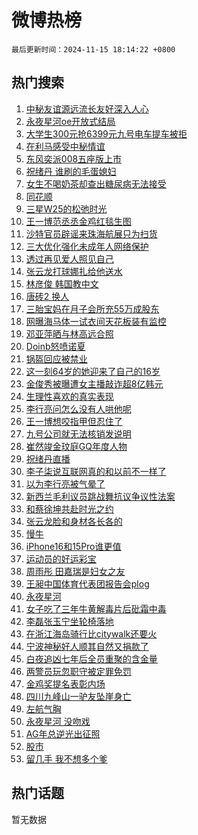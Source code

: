 # 微博热榜

`最后更新时间：2024-11-15 18:14:22 +0800`

## 热门搜索

1. [中秘友谊源远流长友好深入人心](https://m.weibo.cn/search?containerid=100103type%3D1%26t%3D10%26q%3D%23%E4%B8%AD%E7%A7%98%E5%8F%8B%E8%B0%8A%E6%BA%90%E8%BF%9C%E6%B5%81%E9%95%BF%E5%8F%8B%E5%A5%BD%E6%B7%B1%E5%85%A5%E4%BA%BA%E5%BF%83%23&stream_entry_id=51&isnewpage=1&extparam=seat%3D1%26filter_type%3Drealtimehot%26stream_entry_id%3D51%26c_type%3D51%26cate%3D10103%26q%3D%2523%25E4%25B8%25AD%25E7%25A7%2598%25E5%258F%258B%25E8%25B0%258A%25E6%25BA%2590%25E8%25BF%259C%25E6%25B5%2581%25E9%2595%25BF%25E5%258F%258B%25E5%25A5%25BD%25E6%25B7%25B1%25E5%2585%25A5%25E4%25BA%25BA%25E5%25BF%2583%2523%26dgr%3D0%26pos%3D0%26display_time%3D1731665661%26pre_seqid%3D173166566119600562116)
1. [永夜星河oe开放式结局](https://m.weibo.cn/search?containerid=100103type%3D1%26t%3D10%26q%3D%23%E6%B0%B8%E5%A4%9C%E6%98%9F%E6%B2%B3oe%E5%BC%80%E6%94%BE%E5%BC%8F%E7%BB%93%E5%B1%80%23&stream_entry_id=31&isnewpage=1&extparam=seat%3D1%26flag%3D2%26stream_entry_id%3D31%26q%3D%2523%25E6%25B0%25B8%25E5%25A4%259C%25E6%2598%259F%25E6%25B2%25B3oe%25E5%25BC%2580%25E6%2594%25BE%25E5%25BC%258F%25E7%25BB%2593%25E5%25B1%2580%2523%26pos%3D0%26filter_type%3Drealtimehot%26dgr%3D0%26c_type%3D31%26realpos%3D1%26band_rank%3D1%26cate%3D5001%26lcate%3D5001%26display_time%3D1731665661%26pre_seqid%3D173166566119600562116)
1. [大学生300元抢6399元九号电车提车被拒](https://m.weibo.cn/search?containerid=100103type%3D1%26t%3D10%26q%3D%23%E5%A4%A7%E5%AD%A6%E7%94%9F300%E5%85%83%E6%8A%A26399%E5%85%83%E4%B9%9D%E5%8F%B7%E7%94%B5%E8%BD%A6%E6%8F%90%E8%BD%A6%E8%A2%AB%E6%8B%92%23&stream_entry_id=31&isnewpage=1&extparam=seat%3D1%26flag%3D2%26stream_entry_id%3D31%26q%3D%2523%25E5%25A4%25A7%25E5%25AD%25A6%25E7%2594%259F300%25E5%2585%2583%25E6%258A%25A26399%25E5%2585%2583%25E4%25B9%259D%25E5%258F%25B7%25E7%2594%25B5%25E8%25BD%25A6%25E6%258F%2590%25E8%25BD%25A6%25E8%25A2%25AB%25E6%258B%2592%2523%26pos%3D1%26filter_type%3Drealtimehot%26dgr%3D0%26c_type%3D31%26realpos%3D2%26band_rank%3D2%26cate%3D5001%26lcate%3D5001%26display_time%3D1731665661%26pre_seqid%3D173166566119600562116)
1. [在利马感受中秘情谊](https://m.weibo.cn/search?containerid=100103type%3D1%26t%3D10%26q%3D%23%E5%9C%A8%E5%88%A9%E9%A9%AC%E6%84%9F%E5%8F%97%E4%B8%AD%E7%A7%98%E6%83%85%E8%B0%8A%23&stream_entry_id=31&isnewpage=1&extparam=seat%3D1%26flag%3D0%26stream_entry_id%3D31%26q%3D%2523%25E5%259C%25A8%25E5%2588%25A9%25E9%25A9%25AC%25E6%2584%259F%25E5%258F%2597%25E4%25B8%25AD%25E7%25A7%2598%25E6%2583%2585%25E8%25B0%258A%2523%26pos%3D2%26filter_type%3Drealtimehot%26dgr%3D0%26c_type%3D31%26realpos%3D3%26band_rank%3D3%26cate%3D5001%26lcate%3D5001%26display_time%3D1731665661%26pre_seqid%3D173166566119600562116)
1. [东风奕派008五座版上市](https://m.weibo.cn/search?containerid=100103type%3D1%26t%3D10%26q%3D%23%E4%B8%9C%E9%A3%8E%E5%A5%95%E6%B4%BE008%E4%BA%94%E5%BA%A7%E7%89%88%E4%B8%8A%E5%B8%82%23&stream_entry_id=31&isnewpage=1&extparam=seat%3D1%26stream_entry_id%3D31%26q%3D%2523%25E4%25B8%259C%25E9%25A3%258E%25E5%25A5%2595%25E6%25B4%25BE008%25E4%25BA%2594%25E5%25BA%25A7%25E7%2589%2588%25E4%25B8%258A%25E5%25B8%2582%2523%26pos%3D3%26lcate%3D5001%26adid%3D264153%26filter_type%3Drealtimehot%26is_ad_pos%3D1%26c_type%3D31%26band_rank%3D4%26dgr%3D0%26cate%3D5001%26topic_ad%3D1%26display_time%3D1731665661%26pre_seqid%3D173166566119600562116)
1. [祝绪丹 谁刷的毛蛋媳妇](https://m.weibo.cn/search?containerid=100103type%3D1%26t%3D10%26q%3D%E7%A5%9D%E7%BB%AA%E4%B8%B9+%E8%B0%81%E5%88%B7%E7%9A%84%E6%AF%9B%E8%9B%8B%E5%AA%B3%E5%A6%87&stream_entry_id=31&isnewpage=1&extparam=seat%3D1%26flag%3D1%26stream_entry_id%3D31%26q%3D%25E7%25A5%259D%25E7%25BB%25AA%25E4%25B8%25B9%2520%25E8%25B0%2581%25E5%2588%25B7%25E7%259A%2584%25E6%25AF%259B%25E8%259B%258B%25E5%25AA%25B3%25E5%25A6%2587%26pos%3D4%26filter_type%3Drealtimehot%26dgr%3D0%26c_type%3D31%26realpos%3D4%26band_rank%3D4%26cate%3D5001%26lcate%3D5001%26display_time%3D1731665661%26pre_seqid%3D173166566119600562116)
1. [女生不喝奶茶却查出糖尿病无法接受](https://m.weibo.cn/search?containerid=100103type%3D1%26t%3D10%26q%3D%23%E5%A5%B3%E7%94%9F%E4%B8%8D%E5%96%9D%E5%A5%B6%E8%8C%B6%E5%8D%B4%E6%9F%A5%E5%87%BA%E7%B3%96%E5%B0%BF%E7%97%85%E6%97%A0%E6%B3%95%E6%8E%A5%E5%8F%97%23&stream_entry_id=31&isnewpage=1&extparam=seat%3D1%26flag%3D0%26stream_entry_id%3D31%26q%3D%2523%25E5%25A5%25B3%25E7%2594%259F%25E4%25B8%258D%25E5%2596%259D%25E5%25A5%25B6%25E8%258C%25B6%25E5%258D%25B4%25E6%259F%25A5%25E5%2587%25BA%25E7%25B3%2596%25E5%25B0%25BF%25E7%2597%2585%25E6%2597%25A0%25E6%25B3%2595%25E6%258E%25A5%25E5%258F%2597%2523%26pos%3D5%26filter_type%3Drealtimehot%26dgr%3D0%26c_type%3D31%26realpos%3D5%26band_rank%3D5%26cate%3D5001%26lcate%3D5001%26display_time%3D1731665661%26pre_seqid%3D173166566119600562116)
1. [同花顺](https://m.weibo.cn/search?containerid=100103type%3D1%26t%3D10%26q%3D%E5%90%8C%E8%8A%B1%E9%A1%BA&stream_entry_id=31&isnewpage=1&extparam=seat%3D1%26flag%3D0%26stream_entry_id%3D31%26q%3D%25E5%2590%258C%25E8%258A%25B1%25E9%25A1%25BA%26pos%3D6%26filter_type%3Drealtimehot%26dgr%3D0%26c_type%3D31%26realpos%3D6%26band_rank%3D6%26cate%3D5001%26lcate%3D5001%26display_time%3D1731665661%26pre_seqid%3D173166566119600562116)
1. [三星W25的松弛时光](https://m.weibo.cn/search?containerid=100103type%3D1%26t%3D10%26q%3D%23%E4%B8%89%E6%98%9FW25%E7%9A%84%E6%9D%BE%E5%BC%9B%E6%97%B6%E5%85%89%23&stream_entry_id=31&isnewpage=1&extparam=seat%3D1%26stream_entry_id%3D31%26q%3D%2523%25E4%25B8%2589%25E6%2598%259FW25%25E7%259A%2584%25E6%259D%25BE%25E5%25BC%259B%25E6%2597%25B6%25E5%2585%2589%2523%26pos%3D7%26lcate%3D5001%26adid%3D264164%26filter_type%3Drealtimehot%26is_ad_pos%3D1%26c_type%3D31%26band_rank%3D7%26dgr%3D0%26cate%3D5001%26topic_ad%3D1%26display_time%3D1731665661%26pre_seqid%3D173166566119600562116)
1. [王一博范丞丞金鸡红毯生图](https://m.weibo.cn/search?containerid=100103type%3D1%26t%3D10%26q%3D%23%E7%8E%8B%E4%B8%80%E5%8D%9A%E8%8C%83%E4%B8%9E%E4%B8%9E%E9%87%91%E9%B8%A1%E7%BA%A2%E6%AF%AF%E7%94%9F%E5%9B%BE%23&stream_entry_id=31&isnewpage=1&extparam=seat%3D1%26flag%3D1%26stream_entry_id%3D31%26q%3D%2523%25E7%258E%258B%25E4%25B8%2580%25E5%258D%259A%25E8%258C%2583%25E4%25B8%259E%25E4%25B8%259E%25E9%2587%2591%25E9%25B8%25A1%25E7%25BA%25A2%25E6%25AF%25AF%25E7%2594%259F%25E5%259B%25BE%2523%26pos%3D8%26filter_type%3Drealtimehot%26dgr%3D0%26c_type%3D31%26realpos%3D7%26band_rank%3D7%26cate%3D5001%26lcate%3D5001%26display_time%3D1731665661%26pre_seqid%3D173166566119600562116)
1. [沙特官员辟谣来珠海航展只为扫货](https://m.weibo.cn/search?containerid=100103type%3D1%26t%3D10%26q%3D%23%E6%B2%99%E7%89%B9%E5%AE%98%E5%91%98%E8%BE%9F%E8%B0%A3%E6%9D%A5%E7%8F%A0%E6%B5%B7%E8%88%AA%E5%B1%95%E5%8F%AA%E4%B8%BA%E6%89%AB%E8%B4%A7%23&stream_entry_id=31&isnewpage=1&extparam=seat%3D1%26flag%3D0%26stream_entry_id%3D31%26q%3D%2523%25E6%25B2%2599%25E7%2589%25B9%25E5%25AE%2598%25E5%2591%2598%25E8%25BE%259F%25E8%25B0%25A3%25E6%259D%25A5%25E7%258F%25A0%25E6%25B5%25B7%25E8%2588%25AA%25E5%25B1%2595%25E5%258F%25AA%25E4%25B8%25BA%25E6%2589%25AB%25E8%25B4%25A7%2523%26pos%3D9%26filter_type%3Drealtimehot%26dgr%3D0%26c_type%3D31%26realpos%3D8%26band_rank%3D8%26cate%3D5001%26lcate%3D5001%26display_time%3D1731665661%26pre_seqid%3D173166566119600562116)
1. [三大优化强化未成年人网络保护](https://m.weibo.cn/search?containerid=100103type%3D1%26t%3D10%26q%3D%23%E4%B8%89%E5%A4%A7%E4%BC%98%E5%8C%96%E5%BC%BA%E5%8C%96%E6%9C%AA%E6%88%90%E5%B9%B4%E4%BA%BA%E7%BD%91%E7%BB%9C%E4%BF%9D%E6%8A%A4%23&stream_entry_id=31&isnewpage=1&extparam=seat%3D1%26flag%3D1%26stream_entry_id%3D31%26q%3D%2523%25E4%25B8%2589%25E5%25A4%25A7%25E4%25BC%2598%25E5%258C%2596%25E5%25BC%25BA%25E5%258C%2596%25E6%259C%25AA%25E6%2588%2590%25E5%25B9%25B4%25E4%25BA%25BA%25E7%25BD%2591%25E7%25BB%259C%25E4%25BF%259D%25E6%258A%25A4%2523%26pos%3D10%26filter_type%3Drealtimehot%26dgr%3D0%26c_type%3D31%26realpos%3D9%26band_rank%3D9%26cate%3D5001%26lcate%3D5001%26display_time%3D1731665661%26pre_seqid%3D173166566119600562116)
1. [透过再见爱人照见自己](https://m.weibo.cn/search?containerid=100103type%3D1%26t%3D10%26q%3D%23%E9%80%8F%E8%BF%87%E5%86%8D%E8%A7%81%E7%88%B1%E4%BA%BA%E7%85%A7%E8%A7%81%E8%87%AA%E5%B7%B1%23&stream_entry_id=31&isnewpage=1&extparam=seat%3D1%26flag%3D1%26stream_entry_id%3D31%26q%3D%2523%25E9%2580%258F%25E8%25BF%2587%25E5%2586%258D%25E8%25A7%2581%25E7%2588%25B1%25E4%25BA%25BA%25E7%2585%25A7%25E8%25A7%2581%25E8%2587%25AA%25E5%25B7%25B1%2523%26pos%3D11%26filter_type%3Drealtimehot%26dgr%3D0%26c_type%3D31%26realpos%3D10%26band_rank%3D10%26cate%3D5001%26lcate%3D5001%26display_time%3D1731665661%26pre_seqid%3D173166566119600562116)
1. [张云龙打球娜扎给他送水](https://m.weibo.cn/search?containerid=100103type%3D1%26t%3D10%26q%3D%23%E5%BC%A0%E4%BA%91%E9%BE%99%E6%89%93%E7%90%83%E5%A8%9C%E6%89%8E%E7%BB%99%E4%BB%96%E9%80%81%E6%B0%B4%23&stream_entry_id=31&isnewpage=1&extparam=seat%3D1%26flag%3D1%26stream_entry_id%3D31%26q%3D%2523%25E5%25BC%25A0%25E4%25BA%2591%25E9%25BE%2599%25E6%2589%2593%25E7%2590%2583%25E5%25A8%259C%25E6%2589%258E%25E7%25BB%2599%25E4%25BB%2596%25E9%2580%2581%25E6%25B0%25B4%2523%26pos%3D12%26filter_type%3Drealtimehot%26dgr%3D0%26c_type%3D31%26realpos%3D11%26band_rank%3D11%26cate%3D5001%26lcate%3D5001%26display_time%3D1731665661%26pre_seqid%3D173166566119600562116)
1. [林彦俊 韩国教中文](https://m.weibo.cn/search?containerid=100103type%3D1%26t%3D10%26q%3D%E6%9E%97%E5%BD%A6%E4%BF%8A+%E9%9F%A9%E5%9B%BD%E6%95%99%E4%B8%AD%E6%96%87&stream_entry_id=31&isnewpage=1&extparam=seat%3D1%26flag%3D2%26stream_entry_id%3D31%26q%3D%25E6%259E%2597%25E5%25BD%25A6%25E4%25BF%258A%2520%25E9%259F%25A9%25E5%259B%25BD%25E6%2595%2599%25E4%25B8%25AD%25E6%2596%2587%26pos%3D13%26filter_type%3Drealtimehot%26dgr%3D0%26c_type%3D31%26realpos%3D12%26band_rank%3D12%26cate%3D5001%26lcate%3D5001%26display_time%3D1731665661%26pre_seqid%3D173166566119600562116)
1. [唐砖2 换人](https://m.weibo.cn/search?containerid=100103type%3D1%26t%3D10%26q%3D%E5%94%90%E7%A0%962+%E6%8D%A2%E4%BA%BA&stream_entry_id=31&isnewpage=1&extparam=seat%3D1%26flag%3D1%26stream_entry_id%3D31%26q%3D%25E5%2594%2590%25E7%25A0%25962%2520%25E6%258D%25A2%25E4%25BA%25BA%26pos%3D14%26filter_type%3Drealtimehot%26dgr%3D0%26c_type%3D31%26realpos%3D13%26band_rank%3D13%26cate%3D5001%26lcate%3D5001%26display_time%3D1731665661%26pre_seqid%3D173166566119600562116)
1. [三胎宝妈在月子会所充55万成股东](https://m.weibo.cn/search?containerid=100103type%3D1%26t%3D10%26q%3D%23%E4%B8%89%E8%83%8E%E5%AE%9D%E5%A6%88%E5%9C%A8%E6%9C%88%E5%AD%90%E4%BC%9A%E6%89%80%E5%85%8555%E4%B8%87%E6%88%90%E8%82%A1%E4%B8%9C%23&stream_entry_id=31&isnewpage=1&extparam=seat%3D1%26flag%3D1%26stream_entry_id%3D31%26q%3D%2523%25E4%25B8%2589%25E8%2583%258E%25E5%25AE%259D%25E5%25A6%2588%25E5%259C%25A8%25E6%259C%2588%25E5%25AD%2590%25E4%25BC%259A%25E6%2589%2580%25E5%2585%258555%25E4%25B8%2587%25E6%2588%2590%25E8%2582%25A1%25E4%25B8%259C%2523%26pos%3D15%26filter_type%3Drealtimehot%26dgr%3D0%26c_type%3D31%26realpos%3D14%26band_rank%3D14%26cate%3D5001%26lcate%3D5001%26display_time%3D1731665661%26pre_seqid%3D173166566119600562116)
1. [网曝海马体一试衣间天花板装有监控](https://m.weibo.cn/search?containerid=100103type%3D1%26t%3D10%26q%3D%23%E7%BD%91%E6%9B%9D%E6%B5%B7%E9%A9%AC%E4%BD%93%E4%B8%80%E8%AF%95%E8%A1%A3%E9%97%B4%E5%A4%A9%E8%8A%B1%E6%9D%BF%E8%A3%85%E6%9C%89%E7%9B%91%E6%8E%A7%23&stream_entry_id=31&isnewpage=1&extparam=seat%3D1%26flag%3D1%26stream_entry_id%3D31%26q%3D%2523%25E7%25BD%2591%25E6%259B%259D%25E6%25B5%25B7%25E9%25A9%25AC%25E4%25BD%2593%25E4%25B8%2580%25E8%25AF%2595%25E8%25A1%25A3%25E9%2597%25B4%25E5%25A4%25A9%25E8%258A%25B1%25E6%259D%25BF%25E8%25A3%2585%25E6%259C%2589%25E7%259B%2591%25E6%258E%25A7%2523%26pos%3D16%26filter_type%3Drealtimehot%26dgr%3D0%26c_type%3D31%26realpos%3D15%26band_rank%3D15%26cate%3D5001%26lcate%3D5001%26display_time%3D1731665661%26pre_seqid%3D173166566119600562116)
1. [邓亚萍晒与林高远合照](https://m.weibo.cn/search?containerid=100103type%3D1%26t%3D10%26q%3D%E9%82%93%E4%BA%9A%E8%90%8D%E6%99%92%E4%B8%8E%E6%9E%97%E9%AB%98%E8%BF%9C%E5%90%88%E7%85%A7&stream_entry_id=31&isnewpage=1&extparam=seat%3D1%26flag%3D1%26stream_entry_id%3D31%26q%3D%25E9%2582%2593%25E4%25BA%259A%25E8%2590%258D%25E6%2599%2592%25E4%25B8%258E%25E6%259E%2597%25E9%25AB%2598%25E8%25BF%259C%25E5%2590%2588%25E7%2585%25A7%26pos%3D17%26filter_type%3Drealtimehot%26dgr%3D0%26c_type%3D31%26realpos%3D16%26band_rank%3D16%26cate%3D5001%26lcate%3D5001%26display_time%3D1731665661%26pre_seqid%3D173166566119600562116)
1. [Doinb怒喷诺夏](https://m.weibo.cn/search?containerid=100103type%3D1%26t%3D10%26q%3D%23Doinb%E6%80%92%E5%96%B7%E8%AF%BA%E5%A4%8F%23&stream_entry_id=31&isnewpage=1&extparam=seat%3D1%26flag%3D1%26stream_entry_id%3D31%26q%3D%2523Doinb%25E6%2580%2592%25E5%2596%25B7%25E8%25AF%25BA%25E5%25A4%258F%2523%26pos%3D18%26filter_type%3Drealtimehot%26dgr%3D0%26c_type%3D31%26realpos%3D17%26band_rank%3D17%26cate%3D5001%26lcate%3D5001%26display_time%3D1731665661%26pre_seqid%3D173166566119600562116)
1. [锅盔回应被禁业](https://m.weibo.cn/search?containerid=100103type%3D1%26t%3D10%26q%3D%23%E9%94%85%E7%9B%94%E5%9B%9E%E5%BA%94%E8%A2%AB%E7%A6%81%E4%B8%9A%23&stream_entry_id=31&isnewpage=1&extparam=seat%3D1%26flag%3D1%26stream_entry_id%3D31%26q%3D%2523%25E9%2594%2585%25E7%259B%2594%25E5%259B%259E%25E5%25BA%2594%25E8%25A2%25AB%25E7%25A6%2581%25E4%25B8%259A%2523%26pos%3D19%26filter_type%3Drealtimehot%26dgr%3D0%26c_type%3D31%26realpos%3D18%26band_rank%3D18%26cate%3D5001%26lcate%3D5001%26display_time%3D1731665661%26pre_seqid%3D173166566119600562116)
1. [这一刻64岁的她迎来了自己的16岁](https://m.weibo.cn/search?containerid=100103type%3D1%26t%3D10%26q%3D%E8%BF%99%E4%B8%80%E5%88%BB64%E5%B2%81%E7%9A%84%E5%A5%B9%E8%BF%8E%E6%9D%A5%E4%BA%86%E8%87%AA%E5%B7%B1%E7%9A%8416%E5%B2%81&stream_entry_id=31&isnewpage=1&extparam=seat%3D1%26flag%3D1%26stream_entry_id%3D31%26q%3D%25E8%25BF%2599%25E4%25B8%2580%25E5%2588%25BB64%25E5%25B2%2581%25E7%259A%2584%25E5%25A5%25B9%25E8%25BF%258E%25E6%259D%25A5%25E4%25BA%2586%25E8%2587%25AA%25E5%25B7%25B1%25E7%259A%258416%25E5%25B2%2581%26pos%3D20%26filter_type%3Drealtimehot%26dgr%3D0%26c_type%3D31%26realpos%3D19%26band_rank%3D19%26cate%3D5001%26lcate%3D5001%26display_time%3D1731665661%26pre_seqid%3D173166566119600562116)
1. [金俊秀被曝遭女主播敲诈超8亿韩元](https://m.weibo.cn/search?containerid=100103type%3D1%26t%3D10%26q%3D%23%E9%87%91%E4%BF%8A%E7%A7%80%E8%A2%AB%E6%9B%9D%E9%81%AD%E5%A5%B3%E4%B8%BB%E6%92%AD%E6%95%B2%E8%AF%88%E8%B6%858%E4%BA%BF%E9%9F%A9%E5%85%83%23&stream_entry_id=31&isnewpage=1&extparam=seat%3D1%26flag%3D1%26stream_entry_id%3D31%26q%3D%2523%25E9%2587%2591%25E4%25BF%258A%25E7%25A7%2580%25E8%25A2%25AB%25E6%259B%259D%25E9%2581%25AD%25E5%25A5%25B3%25E4%25B8%25BB%25E6%2592%25AD%25E6%2595%25B2%25E8%25AF%2588%25E8%25B6%25858%25E4%25BA%25BF%25E9%259F%25A9%25E5%2585%2583%2523%26pos%3D21%26filter_type%3Drealtimehot%26dgr%3D0%26c_type%3D31%26realpos%3D20%26band_rank%3D20%26cate%3D5001%26lcate%3D5001%26display_time%3D1731665661%26pre_seqid%3D173166566119600562116)
1. [生理性喜欢的真实表现](https://m.weibo.cn/search?containerid=100103type%3D1%26t%3D10%26q%3D%E7%94%9F%E7%90%86%E6%80%A7%E5%96%9C%E6%AC%A2%E7%9A%84%E7%9C%9F%E5%AE%9E%E8%A1%A8%E7%8E%B0&stream_entry_id=31&isnewpage=1&extparam=seat%3D1%26flag%3D0%26stream_entry_id%3D31%26q%3D%25E7%2594%259F%25E7%2590%2586%25E6%2580%25A7%25E5%2596%259C%25E6%25AC%25A2%25E7%259A%2584%25E7%259C%259F%25E5%25AE%259E%25E8%25A1%25A8%25E7%258E%25B0%26pos%3D22%26filter_type%3Drealtimehot%26dgr%3D0%26c_type%3D31%26realpos%3D21%26band_rank%3D21%26cate%3D5001%26lcate%3D5001%26display_time%3D1731665661%26pre_seqid%3D173166566119600562116)
1. [李行亮问怎么没有人哄他呢](https://m.weibo.cn/search?containerid=100103type%3D1%26t%3D10%26q%3D%23%E6%9D%8E%E8%A1%8C%E4%BA%AE%E9%97%AE%E6%80%8E%E4%B9%88%E6%B2%A1%E6%9C%89%E4%BA%BA%E5%93%84%E4%BB%96%E5%91%A2%23&stream_entry_id=31&isnewpage=1&extparam=seat%3D1%26flag%3D0%26stream_entry_id%3D31%26q%3D%2523%25E6%259D%258E%25E8%25A1%258C%25E4%25BA%25AE%25E9%2597%25AE%25E6%2580%258E%25E4%25B9%2588%25E6%25B2%25A1%25E6%259C%2589%25E4%25BA%25BA%25E5%2593%2584%25E4%25BB%2596%25E5%2591%25A2%2523%26pos%3D23%26filter_type%3Drealtimehot%26dgr%3D0%26c_type%3D31%26realpos%3D22%26band_rank%3D22%26cate%3D5001%26lcate%3D5001%26display_time%3D1731665661%26pre_seqid%3D173166566119600562116)
1. [王一博想咬指甲但忍住了](https://m.weibo.cn/search?containerid=100103type%3D1%26t%3D10%26q%3D%23%E7%8E%8B%E4%B8%80%E5%8D%9A%E6%83%B3%E5%92%AC%E6%8C%87%E7%94%B2%E4%BD%86%E5%BF%8D%E4%BD%8F%E4%BA%86%23&stream_entry_id=31&isnewpage=1&extparam=seat%3D1%26flag%3D1%26stream_entry_id%3D31%26q%3D%2523%25E7%258E%258B%25E4%25B8%2580%25E5%258D%259A%25E6%2583%25B3%25E5%2592%25AC%25E6%258C%2587%25E7%2594%25B2%25E4%25BD%2586%25E5%25BF%258D%25E4%25BD%258F%25E4%25BA%2586%2523%26pos%3D24%26filter_type%3Drealtimehot%26dgr%3D0%26c_type%3D31%26realpos%3D23%26band_rank%3D23%26cate%3D5001%26lcate%3D5001%26display_time%3D1731665661%26pre_seqid%3D173166566119600562116)
1. [九号公司就无法核销发说明](https://m.weibo.cn/search?containerid=100103type%3D1%26t%3D10%26q%3D%23%E4%B9%9D%E5%8F%B7%E5%85%AC%E5%8F%B8%E5%B0%B1%E6%97%A0%E6%B3%95%E6%A0%B8%E9%94%80%E5%8F%91%E8%AF%B4%E6%98%8E%23&stream_entry_id=31&isnewpage=1&extparam=seat%3D1%26flag%3D0%26stream_entry_id%3D31%26q%3D%2523%25E4%25B9%259D%25E5%258F%25B7%25E5%2585%25AC%25E5%258F%25B8%25E5%25B0%25B1%25E6%2597%25A0%25E6%25B3%2595%25E6%25A0%25B8%25E9%2594%2580%25E5%258F%2591%25E8%25AF%25B4%25E6%2598%258E%2523%26pos%3D25%26filter_type%3Drealtimehot%26dgr%3D0%26c_type%3D31%26realpos%3D24%26band_rank%3D24%26cate%3D5001%26lcate%3D5001%26display_time%3D1731665661%26pre_seqid%3D173166566119600562116)
1. [崔然竣金玟庭GQ年度人物](https://m.weibo.cn/search?containerid=100103type%3D1%26t%3D10%26q%3D%23%E5%B4%94%E7%84%B6%E7%AB%A3%E9%87%91%E7%8E%9F%E5%BA%ADGQ%E5%B9%B4%E5%BA%A6%E4%BA%BA%E7%89%A9%23&stream_entry_id=31&isnewpage=1&extparam=seat%3D1%26flag%3D1%26stream_entry_id%3D31%26q%3D%2523%25E5%25B4%2594%25E7%2584%25B6%25E7%25AB%25A3%25E9%2587%2591%25E7%258E%259F%25E5%25BA%25ADGQ%25E5%25B9%25B4%25E5%25BA%25A6%25E4%25BA%25BA%25E7%2589%25A9%2523%26pos%3D26%26filter_type%3Drealtimehot%26dgr%3D0%26c_type%3D31%26realpos%3D25%26band_rank%3D25%26cate%3D5001%26lcate%3D5001%26display_time%3D1731665661%26pre_seqid%3D173166566119600562116)
1. [祝绪丹直播](https://m.weibo.cn/search?containerid=100103type%3D1%26t%3D10%26q%3D%E7%A5%9D%E7%BB%AA%E4%B8%B9%E7%9B%B4%E6%92%AD&stream_entry_id=31&isnewpage=1&extparam=seat%3D1%26flag%3D0%26stream_entry_id%3D31%26q%3D%25E7%25A5%259D%25E7%25BB%25AA%25E4%25B8%25B9%25E7%259B%25B4%25E6%2592%25AD%26pos%3D27%26filter_type%3Drealtimehot%26dgr%3D0%26c_type%3D31%26realpos%3D26%26band_rank%3D26%26cate%3D5001%26lcate%3D5001%26display_time%3D1731665661%26pre_seqid%3D173166566119600562116)
1. [李子柒说互联网真的和以前不一样了](https://m.weibo.cn/search?containerid=100103type%3D1%26t%3D10%26q%3D%23%E6%9D%8E%E5%AD%90%E6%9F%92%E8%AF%B4%E4%BA%92%E8%81%94%E7%BD%91%E7%9C%9F%E7%9A%84%E5%92%8C%E4%BB%A5%E5%89%8D%E4%B8%8D%E4%B8%80%E6%A0%B7%E4%BA%86%23&stream_entry_id=31&isnewpage=1&extparam=seat%3D1%26flag%3D1%26stream_entry_id%3D31%26q%3D%2523%25E6%259D%258E%25E5%25AD%2590%25E6%259F%2592%25E8%25AF%25B4%25E4%25BA%2592%25E8%2581%2594%25E7%25BD%2591%25E7%259C%259F%25E7%259A%2584%25E5%2592%258C%25E4%25BB%25A5%25E5%2589%258D%25E4%25B8%258D%25E4%25B8%2580%25E6%25A0%25B7%25E4%25BA%2586%2523%26pos%3D28%26filter_type%3Drealtimehot%26dgr%3D0%26c_type%3D31%26realpos%3D27%26band_rank%3D27%26cate%3D5001%26lcate%3D5001%26display_time%3D1731665661%26pre_seqid%3D173166566119600562116)
1. [以为李行亮被气晕了](https://m.weibo.cn/search?containerid=100103type%3D1%26t%3D10%26q%3D%23%E4%BB%A5%E4%B8%BA%E6%9D%8E%E8%A1%8C%E4%BA%AE%E8%A2%AB%E6%B0%94%E6%99%95%E4%BA%86%23&stream_entry_id=31&isnewpage=1&extparam=seat%3D1%26flag%3D1%26stream_entry_id%3D31%26q%3D%2523%25E4%25BB%25A5%25E4%25B8%25BA%25E6%259D%258E%25E8%25A1%258C%25E4%25BA%25AE%25E8%25A2%25AB%25E6%25B0%2594%25E6%2599%2595%25E4%25BA%2586%2523%26pos%3D29%26filter_type%3Drealtimehot%26dgr%3D0%26c_type%3D31%26realpos%3D28%26band_rank%3D28%26cate%3D5001%26lcate%3D5001%26display_time%3D1731665661%26pre_seqid%3D173166566119600562116)
1. [新西兰毛利议员跳战舞抗议争议性法案](https://m.weibo.cn/search?containerid=100103type%3D1%26t%3D10%26q%3D%23%E6%96%B0%E8%A5%BF%E5%85%B0%E6%AF%9B%E5%88%A9%E8%AE%AE%E5%91%98%E8%B7%B3%E6%88%98%E8%88%9E%E6%8A%97%E8%AE%AE%E4%BA%89%E8%AE%AE%E6%80%A7%E6%B3%95%E6%A1%88%23&stream_entry_id=31&isnewpage=1&extparam=seat%3D1%26flag%3D1%26stream_entry_id%3D31%26q%3D%2523%25E6%2596%25B0%25E8%25A5%25BF%25E5%2585%25B0%25E6%25AF%259B%25E5%2588%25A9%25E8%25AE%25AE%25E5%2591%2598%25E8%25B7%25B3%25E6%2588%2598%25E8%2588%259E%25E6%258A%2597%25E8%25AE%25AE%25E4%25BA%2589%25E8%25AE%25AE%25E6%2580%25A7%25E6%25B3%2595%25E6%25A1%2588%2523%26pos%3D30%26filter_type%3Drealtimehot%26dgr%3D0%26c_type%3D31%26realpos%3D29%26band_rank%3D29%26cate%3D5001%26lcate%3D5001%26display_time%3D1731665661%26pre_seqid%3D173166566119600562116)
1. [和蔡徐坤共赴时光之约](https://m.weibo.cn/search?containerid=100103type%3D1%26t%3D10%26q%3D%23%E5%92%8C%E8%94%A1%E5%BE%90%E5%9D%A4%E5%85%B1%E8%B5%B4%E6%97%B6%E5%85%89%E4%B9%8B%E7%BA%A6%23&stream_entry_id=31&isnewpage=1&extparam=seat%3D1%26flag%3D1%26stream_entry_id%3D31%26q%3D%2523%25E5%2592%258C%25E8%2594%25A1%25E5%25BE%2590%25E5%259D%25A4%25E5%2585%25B1%25E8%25B5%25B4%25E6%2597%25B6%25E5%2585%2589%25E4%25B9%258B%25E7%25BA%25A6%2523%26pos%3D31%26filter_type%3Drealtimehot%26dgr%3D0%26c_type%3D31%26realpos%3D30%26band_rank%3D30%26cate%3D5001%26lcate%3D5001%26display_time%3D1731665661%26pre_seqid%3D173166566119600562116)
1. [张云龙脸和身材各长各的](https://m.weibo.cn/search?containerid=100103type%3D1%26t%3D10%26q%3D%23%E5%BC%A0%E4%BA%91%E9%BE%99%E8%84%B8%E5%92%8C%E8%BA%AB%E6%9D%90%E5%90%84%E9%95%BF%E5%90%84%E7%9A%84%23&stream_entry_id=31&isnewpage=1&extparam=seat%3D1%26flag%3D0%26stream_entry_id%3D31%26q%3D%2523%25E5%25BC%25A0%25E4%25BA%2591%25E9%25BE%2599%25E8%2584%25B8%25E5%2592%258C%25E8%25BA%25AB%25E6%259D%2590%25E5%2590%2584%25E9%2595%25BF%25E5%2590%2584%25E7%259A%2584%2523%26pos%3D32%26filter_type%3Drealtimehot%26dgr%3D0%26c_type%3D31%26realpos%3D31%26band_rank%3D31%26cate%3D5001%26lcate%3D5001%26display_time%3D1731665661%26pre_seqid%3D173166566119600562116)
1. [慢牛](https://m.weibo.cn/search?containerid=100103type%3D1%26t%3D10%26q%3D%E6%85%A2%E7%89%9B&stream_entry_id=31&isnewpage=1&extparam=seat%3D1%26flag%3D0%26stream_entry_id%3D31%26q%3D%25E6%2585%25A2%25E7%2589%259B%26pos%3D33%26filter_type%3Drealtimehot%26dgr%3D0%26c_type%3D31%26realpos%3D32%26band_rank%3D32%26cate%3D5001%26lcate%3D5001%26display_time%3D1731665661%26pre_seqid%3D173166566119600562116)
1. [iPhone16和15Pro谁更值](https://m.weibo.cn/search?containerid=100103type%3D1%26t%3D10%26q%3DiPhone16%E5%92%8C15Pro%E8%B0%81%E6%9B%B4%E5%80%BC&stream_entry_id=31&isnewpage=1&extparam=seat%3D1%26flag%3D1%26stream_entry_id%3D31%26q%3DiPhone16%25E5%2592%258C15Pro%25E8%25B0%2581%25E6%259B%25B4%25E5%2580%25BC%26pos%3D34%26filter_type%3Drealtimehot%26dgr%3D0%26c_type%3D31%26realpos%3D33%26band_rank%3D33%26cate%3D5001%26lcate%3D5001%26display_time%3D1731665661%26pre_seqid%3D173166566119600562116)
1. [运动员的好运彩宝](https://m.weibo.cn/search?containerid=100103type%3D1%26t%3D10%26q%3D%23%E8%BF%90%E5%8A%A8%E5%91%98%E7%9A%84%E5%A5%BD%E8%BF%90%E5%BD%A9%E5%AE%9D%23&stream_entry_id=31&isnewpage=1&extparam=seat%3D1%26flag%3D0%26stream_entry_id%3D31%26q%3D%2523%25E8%25BF%2590%25E5%258A%25A8%25E5%2591%2598%25E7%259A%2584%25E5%25A5%25BD%25E8%25BF%2590%25E5%25BD%25A9%25E5%25AE%259D%2523%26dgr%3D0%26adid%3D263295%26filter_type%3Drealtimehot%26c_type%3D31%26lcate%3D5001%26realpos%3D34%26band_rank%3D34%26cate%3D5001%26pos%3D35%26display_time%3D1731665661%26pre_seqid%3D173166566119600562116)
1. [周雨彤 田嘉瑞是妇女之友](https://m.weibo.cn/search?containerid=100103type%3D1%26t%3D10%26q%3D%E5%91%A8%E9%9B%A8%E5%BD%A4+%E7%94%B0%E5%98%89%E7%91%9E%E6%98%AF%E5%A6%87%E5%A5%B3%E4%B9%8B%E5%8F%8B&stream_entry_id=31&isnewpage=1&extparam=seat%3D1%26flag%3D1%26stream_entry_id%3D31%26q%3D%25E5%2591%25A8%25E9%259B%25A8%25E5%25BD%25A4%2520%25E7%2594%25B0%25E5%2598%2589%25E7%2591%259E%25E6%2598%25AF%25E5%25A6%2587%25E5%25A5%25B3%25E4%25B9%258B%25E5%258F%258B%26pos%3D36%26filter_type%3Drealtimehot%26dgr%3D0%26c_type%3D31%26realpos%3D35%26band_rank%3D35%26cate%3D5001%26lcate%3D5001%26display_time%3D1731665661%26pre_seqid%3D173166566119600562116)
1. [王昶中国体育代表团报告会plog](https://m.weibo.cn/search?containerid=100103type%3D1%26t%3D10%26q%3D%E7%8E%8B%E6%98%B6%E4%B8%AD%E5%9B%BD%E4%BD%93%E8%82%B2%E4%BB%A3%E8%A1%A8%E5%9B%A2%E6%8A%A5%E5%91%8A%E4%BC%9Aplog&stream_entry_id=31&isnewpage=1&extparam=seat%3D1%26flag%3D1%26stream_entry_id%3D31%26q%3D%25E7%258E%258B%25E6%2598%25B6%25E4%25B8%25AD%25E5%259B%25BD%25E4%25BD%2593%25E8%2582%25B2%25E4%25BB%25A3%25E8%25A1%25A8%25E5%259B%25A2%25E6%258A%25A5%25E5%2591%258A%25E4%25BC%259Aplog%26pos%3D37%26filter_type%3Drealtimehot%26dgr%3D0%26c_type%3D31%26realpos%3D36%26band_rank%3D36%26cate%3D5001%26lcate%3D5001%26display_time%3D1731665661%26pre_seqid%3D173166566119600562116)
1. [永夜星河](https://m.weibo.cn/search?containerid=100103type%3D1%26t%3D10%26q%3D%E6%B0%B8%E5%A4%9C%E6%98%9F%E6%B2%B3&stream_entry_id=31&isnewpage=1&extparam=seat%3D1%26flag%3D1%26stream_entry_id%3D31%26q%3D%25E6%25B0%25B8%25E5%25A4%259C%25E6%2598%259F%25E6%25B2%25B3%26pos%3D38%26filter_type%3Drealtimehot%26dgr%3D0%26c_type%3D31%26realpos%3D37%26band_rank%3D37%26cate%3D5001%26lcate%3D5001%26display_time%3D1731665661%26pre_seqid%3D173166566119600562116)
1. [女子吃了三年牛黄解毒片后砒霜中毒](https://m.weibo.cn/search?containerid=100103type%3D1%26t%3D10%26q%3D%23%E5%A5%B3%E5%AD%90%E5%90%83%E4%BA%86%E4%B8%89%E5%B9%B4%E7%89%9B%E9%BB%84%E8%A7%A3%E6%AF%92%E7%89%87%E5%90%8E%E7%A0%92%E9%9C%9C%E4%B8%AD%E6%AF%92%23&stream_entry_id=31&isnewpage=1&extparam=seat%3D1%26flag%3D1%26stream_entry_id%3D31%26q%3D%2523%25E5%25A5%25B3%25E5%25AD%2590%25E5%2590%2583%25E4%25BA%2586%25E4%25B8%2589%25E5%25B9%25B4%25E7%2589%259B%25E9%25BB%2584%25E8%25A7%25A3%25E6%25AF%2592%25E7%2589%2587%25E5%2590%258E%25E7%25A0%2592%25E9%259C%259C%25E4%25B8%25AD%25E6%25AF%2592%2523%26pos%3D39%26filter_type%3Drealtimehot%26dgr%3D0%26c_type%3D31%26realpos%3D38%26band_rank%3D38%26cate%3D5001%26lcate%3D5001%26display_time%3D1731665661%26pre_seqid%3D173166566119600562116)
1. [李磊张玉宁坐轮椅落地](https://m.weibo.cn/search?containerid=100103type%3D1%26t%3D10%26q%3D%23%E6%9D%8E%E7%A3%8A%E5%BC%A0%E7%8E%89%E5%AE%81%E5%9D%90%E8%BD%AE%E6%A4%85%E8%90%BD%E5%9C%B0%23&stream_entry_id=31&isnewpage=1&extparam=seat%3D1%26flag%3D1%26stream_entry_id%3D31%26q%3D%2523%25E6%259D%258E%25E7%25A3%258A%25E5%25BC%25A0%25E7%258E%2589%25E5%25AE%2581%25E5%259D%2590%25E8%25BD%25AE%25E6%25A4%2585%25E8%2590%25BD%25E5%259C%25B0%2523%26pos%3D40%26filter_type%3Drealtimehot%26dgr%3D0%26c_type%3D31%26realpos%3D39%26band_rank%3D39%26cate%3D5001%26lcate%3D5001%26display_time%3D1731665661%26pre_seqid%3D173166566119600562116)
1. [在浙江海岛骑行比citywalk还要火](https://m.weibo.cn/search?containerid=100103type%3D1%26t%3D10%26q%3D%23%E5%9C%A8%E6%B5%99%E6%B1%9F%E6%B5%B7%E5%B2%9B%E9%AA%91%E8%A1%8C%E6%AF%94citywalk%E8%BF%98%E8%A6%81%E7%81%AB%23&stream_entry_id=31&isnewpage=1&extparam=seat%3D1%26flag%3D1%26stream_entry_id%3D31%26q%3D%2523%25E5%259C%25A8%25E6%25B5%2599%25E6%25B1%259F%25E6%25B5%25B7%25E5%25B2%259B%25E9%25AA%2591%25E8%25A1%258C%25E6%25AF%2594citywalk%25E8%25BF%2598%25E8%25A6%2581%25E7%2581%25AB%2523%26pos%3D41%26filter_type%3Drealtimehot%26dgr%3D0%26c_type%3D31%26realpos%3D40%26band_rank%3D40%26cate%3D5001%26lcate%3D5001%26display_time%3D1731665661%26pre_seqid%3D173166566119600562116)
1. [宁波神秘好人顺其自然又捐款了](https://m.weibo.cn/search?containerid=100103type%3D1%26t%3D10%26q%3D%23%E5%AE%81%E6%B3%A2%E7%A5%9E%E7%A7%98%E5%A5%BD%E4%BA%BA%E9%A1%BA%E5%85%B6%E8%87%AA%E7%84%B6%E5%8F%88%E6%8D%90%E6%AC%BE%E4%BA%86%23&stream_entry_id=31&isnewpage=1&extparam=seat%3D1%26flag%3D32768%26stream_entry_id%3D31%26q%3D%2523%25E5%25AE%2581%25E6%25B3%25A2%25E7%25A5%259E%25E7%25A7%2598%25E5%25A5%25BD%25E4%25BA%25BA%25E9%25A1%25BA%25E5%2585%25B6%25E8%2587%25AA%25E7%2584%25B6%25E5%258F%2588%25E6%258D%2590%25E6%25AC%25BE%25E4%25BA%2586%2523%26pos%3D42%26filter_type%3Drealtimehot%26dgr%3D0%26c_type%3D31%26realpos%3D41%26band_rank%3D41%26cate%3D5001%26lcate%3D5001%26display_time%3D1731665661%26pre_seqid%3D173166566119600562116)
1. [白夜追凶七年后全员重聚的含金量](https://m.weibo.cn/search?containerid=100103type%3D1%26t%3D10%26q%3D%E7%99%BD%E5%A4%9C%E8%BF%BD%E5%87%B6%E4%B8%83%E5%B9%B4%E5%90%8E%E5%85%A8%E5%91%98%E9%87%8D%E8%81%9A%E7%9A%84%E5%90%AB%E9%87%91%E9%87%8F&stream_entry_id=31&isnewpage=1&extparam=seat%3D1%26flag%3D1%26stream_entry_id%3D31%26q%3D%25E7%2599%25BD%25E5%25A4%259C%25E8%25BF%25BD%25E5%2587%25B6%25E4%25B8%2583%25E5%25B9%25B4%25E5%2590%258E%25E5%2585%25A8%25E5%2591%2598%25E9%2587%258D%25E8%2581%259A%25E7%259A%2584%25E5%2590%25AB%25E9%2587%2591%25E9%2587%258F%26pos%3D43%26filter_type%3Drealtimehot%26dgr%3D0%26c_type%3D31%26realpos%3D42%26band_rank%3D42%26cate%3D5001%26lcate%3D5001%26display_time%3D1731665661%26pre_seqid%3D173166566119600562116)
1. [两警员玩忽职守被定罪免罚](https://m.weibo.cn/search?containerid=100103type%3D1%26t%3D10%26q%3D%23%E4%B8%A4%E8%AD%A6%E5%91%98%E7%8E%A9%E5%BF%BD%E8%81%8C%E5%AE%88%E8%A2%AB%E5%AE%9A%E7%BD%AA%E5%85%8D%E7%BD%9A%23&stream_entry_id=31&isnewpage=1&extparam=seat%3D1%26flag%3D1%26stream_entry_id%3D31%26q%3D%2523%25E4%25B8%25A4%25E8%25AD%25A6%25E5%2591%2598%25E7%258E%25A9%25E5%25BF%25BD%25E8%2581%258C%25E5%25AE%2588%25E8%25A2%25AB%25E5%25AE%259A%25E7%25BD%25AA%25E5%2585%258D%25E7%25BD%259A%2523%26pos%3D44%26filter_type%3Drealtimehot%26dgr%3D0%26c_type%3D31%26realpos%3D43%26band_rank%3D43%26cate%3D5001%26lcate%3D5001%26display_time%3D1731665661%26pre_seqid%3D173166566119600562116)
1. [金鸡奖提名表彰内场](https://m.weibo.cn/search?containerid=100103type%3D1%26t%3D10%26q%3D%23%E9%87%91%E9%B8%A1%E5%A5%96%E6%8F%90%E5%90%8D%E8%A1%A8%E5%BD%B0%E5%86%85%E5%9C%BA%23&stream_entry_id=31&isnewpage=1&extparam=seat%3D1%26flag%3D1%26stream_entry_id%3D31%26q%3D%2523%25E9%2587%2591%25E9%25B8%25A1%25E5%25A5%2596%25E6%258F%2590%25E5%2590%258D%25E8%25A1%25A8%25E5%25BD%25B0%25E5%2586%2585%25E5%259C%25BA%2523%26pos%3D45%26filter_type%3Drealtimehot%26dgr%3D0%26c_type%3D31%26realpos%3D44%26band_rank%3D44%26cate%3D5001%26lcate%3D5001%26display_time%3D1731665661%26pre_seqid%3D173166566119600562116)
1. [四川九峰山一驴友坠崖身亡](https://m.weibo.cn/search?containerid=100103type%3D1%26t%3D10%26q%3D%23%E5%9B%9B%E5%B7%9D%E4%B9%9D%E5%B3%B0%E5%B1%B1%E4%B8%80%E9%A9%B4%E5%8F%8B%E5%9D%A0%E5%B4%96%E8%BA%AB%E4%BA%A1%23&stream_entry_id=31&isnewpage=1&extparam=seat%3D1%26flag%3D1%26stream_entry_id%3D31%26q%3D%2523%25E5%259B%259B%25E5%25B7%259D%25E4%25B9%259D%25E5%25B3%25B0%25E5%25B1%25B1%25E4%25B8%2580%25E9%25A9%25B4%25E5%258F%258B%25E5%259D%25A0%25E5%25B4%2596%25E8%25BA%25AB%25E4%25BA%25A1%2523%26pos%3D46%26filter_type%3Drealtimehot%26dgr%3D0%26c_type%3D31%26realpos%3D45%26band_rank%3D45%26cate%3D5001%26lcate%3D5001%26display_time%3D1731665661%26pre_seqid%3D173166566119600562116)
1. [左航气胸](https://m.weibo.cn/search?containerid=100103type%3D1%26t%3D10%26q%3D%23%E5%B7%A6%E8%88%AA%E6%B0%94%E8%83%B8%23&stream_entry_id=31&isnewpage=1&extparam=seat%3D1%26flag%3D1%26stream_entry_id%3D31%26q%3D%2523%25E5%25B7%25A6%25E8%2588%25AA%25E6%25B0%2594%25E8%2583%25B8%2523%26pos%3D47%26filter_type%3Drealtimehot%26dgr%3D0%26c_type%3D31%26realpos%3D46%26band_rank%3D46%26cate%3D5001%26lcate%3D5001%26display_time%3D1731665661%26pre_seqid%3D173166566119600562116)
1. [永夜星河 没吻戏](https://m.weibo.cn/search?containerid=100103type%3D1%26t%3D10%26q%3D%E6%B0%B8%E5%A4%9C%E6%98%9F%E6%B2%B3+%E6%B2%A1%E5%90%BB%E6%88%8F&stream_entry_id=31&isnewpage=1&extparam=seat%3D1%26flag%3D0%26stream_entry_id%3D31%26q%3D%25E6%25B0%25B8%25E5%25A4%259C%25E6%2598%259F%25E6%25B2%25B3%2520%25E6%25B2%25A1%25E5%2590%25BB%25E6%2588%258F%26pos%3D48%26filter_type%3Drealtimehot%26dgr%3D0%26c_type%3D31%26realpos%3D47%26band_rank%3D47%26cate%3D5001%26lcate%3D5001%26display_time%3D1731665661%26pre_seqid%3D173166566119600562116)
1. [AG年总逆光出征照](https://m.weibo.cn/search?containerid=100103type%3D1%26t%3D10%26q%3D%23AG%E5%B9%B4%E6%80%BB%E9%80%86%E5%85%89%E5%87%BA%E5%BE%81%E7%85%A7%23&stream_entry_id=31&isnewpage=1&extparam=seat%3D1%26flag%3D1%26stream_entry_id%3D31%26q%3D%2523AG%25E5%25B9%25B4%25E6%2580%25BB%25E9%2580%2586%25E5%2585%2589%25E5%2587%25BA%25E5%25BE%2581%25E7%2585%25A7%2523%26pos%3D49%26filter_type%3Drealtimehot%26dgr%3D0%26c_type%3D31%26realpos%3D48%26band_rank%3D48%26cate%3D5001%26lcate%3D5001%26display_time%3D1731665661%26pre_seqid%3D173166566119600562116)
1. [股市](https://m.weibo.cn/search?containerid=100103type%3D1%26t%3D10%26q%3D%E8%82%A1%E5%B8%82&stream_entry_id=31&isnewpage=1&extparam=seat%3D1%26flag%3D0%26stream_entry_id%3D31%26q%3D%25E8%2582%25A1%25E5%25B8%2582%26pos%3D50%26filter_type%3Drealtimehot%26dgr%3D0%26c_type%3D31%26realpos%3D49%26band_rank%3D49%26cate%3D5001%26lcate%3D5001%26display_time%3D1731665661%26pre_seqid%3D173166566119600562116)
1. [留几手 我不想多个爹](https://m.weibo.cn/search?containerid=100103type%3D1%26t%3D10%26q%3D%E7%95%99%E5%87%A0%E6%89%8B+%E6%88%91%E4%B8%8D%E6%83%B3%E5%A4%9A%E4%B8%AA%E7%88%B9&stream_entry_id=31&isnewpage=1&extparam=seat%3D1%26flag%3D1%26stream_entry_id%3D31%26q%3D%25E7%2595%2599%25E5%2587%25A0%25E6%2589%258B%2520%25E6%2588%2591%25E4%25B8%258D%25E6%2583%25B3%25E5%25A4%259A%25E4%25B8%25AA%25E7%2588%25B9%26pos%3D51%26filter_type%3Drealtimehot%26dgr%3D0%26c_type%3D31%26realpos%3D50%26band_rank%3D50%26cate%3D5001%26lcate%3D5001%26display_time%3D1731665661%26pre_seqid%3D173166566119600562116)

## 热门话题

暂无数据
